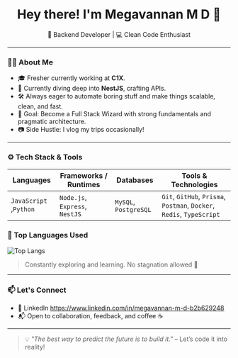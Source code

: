 <h1 align="center">Hey there! I'm Megavannan M D 👋</h1>

<p align="center">
  🚧 Backend Developer | 💻 Clean Code Enthusiast 
</p>

---

### 👨‍💻 About Me

- 🎓 Fresher currently working at **C1X**.
- 🔭 Currently diving deep into **NestJS**, crafting APIs.
- 🛠️ Always eager to automate boring stuff and make things scalable, clean, and fast.
- 🎯 Goal: Become a Full Stack Wizard with strong fundamentals and pragmatic architecture.
- 📷 Side Hustle: I vlog my trips occasionally!

---

### ⚙️ Tech Stack & Tools

| Languages         | Frameworks / Runtimes        | Databases             | Tools & Technologies                |
|------------------|------------------------------|-----------------------|-------------------------------------|
| `JavaScript` ,`Python`       | `Node.js`, `Express`, `NestJS` | `MySQL`, `PostgreSQL` | `Git`, `GitHub`, `Prisma`, `Postman`, `Docker`, `Redis`, `TypeScript` |

### 🧠 Top Languages Used

![Top Langs](https://github-readme-stats.vercel.app/api/top-langs/?username=megavannan&layout=compact&theme=tokyonight)

> Constantly exploring and learning. No stagnation allowed 🚀

---


### 📫 Let's Connect

- 💼 LinkedIn https://www.linkedin.com/in/megavannan-m-d-b2b629248
- 📬 Open to collaboration, feedback, and coffee ☕

---

> 💡 *"The best way to predict the future is to build it."* – Let’s code it into reality!
